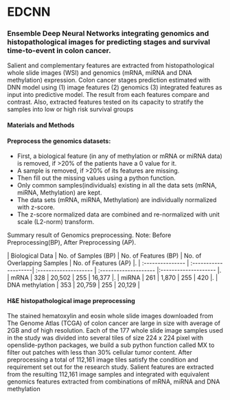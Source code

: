 # EDCNN
### Ensemble Deep Neural Networks integrating genomics and histopathological images for predicting stages and survival time-to-event in colon cancer.

Salient and complementary features are extracted from histopathological whole slide images (WSI) and genomics (mRNA, miRNA and DNA methylation) expression. Colon cancer stages prediction estimated with DNN model using (1) image features (2) genomics (3) integrated features as input into predictive model. The result from each features compare and contrast.  Also, extracted features tested on its capacity to stratify the samples into low or high risk survival groups

#### Materials and Methods

#### Preprocess the genomics datasets: 
- First, a biological feature (in any of methylation or mRNA or miRNA data) is removed, if >20% of the patients have a 0 value for it. 
- A sample is removed, if >20% of its features are missing. 
- Then fill out the missing values using a python function. 
- Only common samples(individuals) existing in all the data sets (mRNA, miRNA, Methylation) are kept. 
- The data sets (mRNA, miRNA, Methylation) are individually normalized with z-score. 
- The z-score normalized data are combined and re-normalized with unit scale (L2-norm) transform. 

Summary result of Genomics preprocessing.
Note: Before Preprocessing(BP), After Preprocessing (AP).

| Biological Data   |  No. of Samples (BP) | No. of Features (BP)  | No. of Overlapping Samples  | No. of Features (AP} |.
| :---------------   | :--------------------| :-------------------- | :-------------------- |:-------------------- |.
|  mRNA		|  328	  |  20,502 |  255	  |   16,377    |.
|  miRNA		 | 261	   | 1,870   |  255 |  420 |.
|  DNA methylation  | 353 | 20,759 | 255 | 20,129 |

#### H&E histopathological image preprocessing
The stained hematoxylin and eosin whole slide images downloaded from The Genome Atlas (TCGA) of colon cancer are large in size with average of 2GB and of high resolution. Each of the 177 whole slide image samples used in the study was divided into several tiles of size 224 x 224 pixel with openslide-python packages, we build a sub python function called MX to filter out patches with less than 30% cellular tumor content. After preprocessing a total of 112,161 image tiles satisfy the condition and requirement set out for the research study. Salient features are extracted from the resulting 112,161 image samples and integrated with equivalent genomics features extracted from combinations of mRNA, miRNA and DNA methylation

